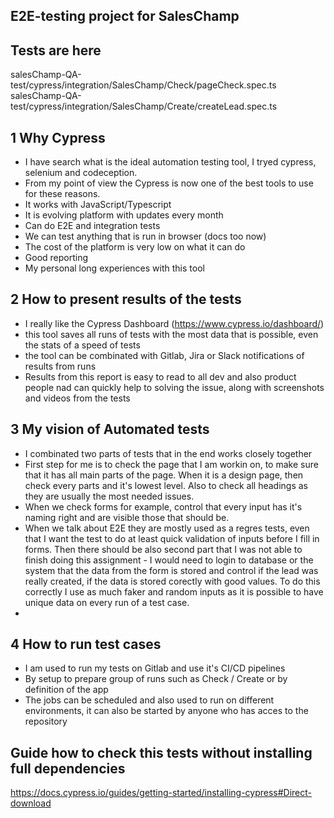 ## E2E-testing project for SalesChamp

## Tests are here
salesChamp-QA-test/cypress/integration/SalesChamp/Check/pageCheck.spec.ts 
salesChamp-QA-test/cypress/integration/SalesChamp/Create/createLead.spec.ts 

## 1 Why Cypress
- I have search what is the ideal automation testing tool, I tryed cypress, selenium and codeception.
- From my point of view the Cypress is now one of the best tools to use for these reasons.
- It works with JavaScript/Typescript
- It is evolving platform with updates every month
- Can do E2E and integration tests
- We can test anything that is run in browser (docs too now)
- The cost of the platform is very low on what it can do 
- Good reporting
- My personal long experiences with this tool


## 2 How to present results of the tests
- I really like the Cypress Dashboard (https://www.cypress.io/dashboard/)
- this tool saves all runs of tests with the most data that is possible, even the stats of a speed of tests
- the tool can be combinated with Gitlab, Jira or Slack notifications of results from runs
- Results from this report is easy to read to all dev and also product people nad can quickly help to solving the issue, along with screenshots and videos from the tests


## 3 My vision of Automated tests
- I combinated two parts of tests that in the end works closely together
- First step for me is to check the page that I am workin on, to make sure that it has all main parts of the page. When it is a design page, then check every parts and it's lowest level. Also to check all headings as they are usually the most needed issues.
- When we check forms for example, control that every input has it's naming right and are visible those that should be.
-  When we talk about E2E they are mostly used as a regres tests, even that I want the test to do at least quick validation of inputs before I fill in forms. Then there should be also second part that I was not able to finish doing this assignment - I would need to login to database or the system that the data from the form is stored and control if the lead was really created, if the data is stored corectly with good values. To do this correctly I use as much faker and random inputs as it is possible to have unique data on every run of a test case. 
- 

## 4 How to run test cases 
- I am used to run my tests on Gitlab and use it's CI/CD pipelines
- By setup to prepare group of runs such as Check / Create or by definition of the app
- The jobs can be scheduled and also used to run on different environments, it can also be started by   anyone who has acces to the repository


## Guide how to check this tests without installing full dependencies
https://docs.cypress.io/guides/getting-started/installing-cypress#Direct-download 

